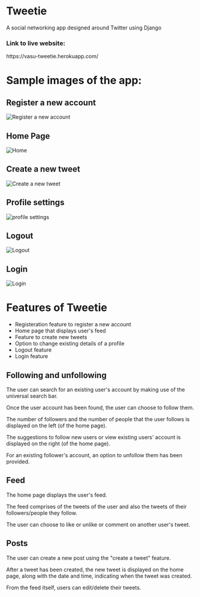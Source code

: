# Tweetie
A social networking app designed around Twitter using Django

<h3>Link to live website:</h3> https://vasu-tweetie.herokuapp.com/

<h1>Sample images of the app:</h1>

<h2>Register a new account</h2>

![Register a new account](https://github.com/vasupradharamachanrdan/Tweetie/blob/main/media/TweetieRegister.png)


<h2>Home Page</h2>

![Home](https://github.com/vasupradharamachanrdan/Tweetie/blob/main/media/TweetieHome.png)


<h2>Create a new tweet</h2>

![Create a new tweet](https://github.com/vasupradharamachanrdan/Tweetie/blob/main/media/TweetieCreateTweet.png)


<h2>Profile settings</h2>

![profile settings](https://github.com/vasupradharamachanrdan/Tweetie/blob/main/media/TweetieSettings.png)


<h2>Logout</h2>

![Logout](https://github.com/vasupradharamachanrdan/Tweetie/blob/main/media/TweetieLogout.png)


<h2>Login</h2>

![Login](https://github.com/vasupradharamachanrdan/Tweetie/blob/main/media/TweetieLogin.png)


<h1>Features of Tweetie</h1>

* Registeration feature to register a new account
* Home page that displays user's feed
* Feature to create new tweets
* Option to change existing details of a profile
* Logout feature
* Login feature


<h2> Following and unfollowing </h2>

The user can search for an existing user's account by making use of the universal search bar.

Once the user account has been found, the user can choose to follow them. 

The number of followers and the number of people that the user follows is displayed on the left (of the home page).

The suggestions to follow new users or view existing users' account is displayed on the right (of the home page).

For an existing follower's account, an option to unfollow them has been provided.

<h2> Feed </h2>

The home page displays the user's feed.

The feed comprises of the tweets of the user and also the tweets of their followers/people they follow.

The user can choose to like or unlike or comment on another user's tweet.

<h2> Posts </h2>

The user can create a new post using the "create a tweet" feature.

After a tweet has been created, the new tweet is displayed on the home page, along with the date and time, indicating when the tweet was created.

From the feed itself, users can edit/delete their tweets.









